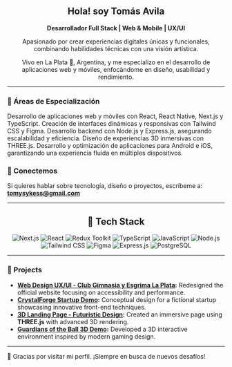 <h2 align="center">Hola! soy Tomás Avila</h2> 
<p align="center"><strong>Desarrollador Full Stack | Web & Mobile | UX/UI</strong></p> 
<p align="center">Apasionado por crear experiencias digitales únicas y funcionales, combinando habilidades técnicas con una visión artística.</p> 
<p align="center">Vivo en La Plata 🐺, Argentina, y me especializo en el desarrollo de aplicaciones web y móviles, enfocándome en diseño, usabilidad y rendimiento.</p>

---

### 🔵 Áreas de Especialización
Desarrollo de aplicaciones web y móviles con React, React Native, Next.js y TypeScript.
Creación de interfaces dinámicas y responsivas con Tailwind CSS y Figma.
Desarrollo backend con Node.js y Express.js, asegurando escalabilidad y eficiencia.
Diseño de experiencias 3D inmersivas con THREE.js.
Desarrollo y optimización de aplicaciones para Android e iOS, garantizando una experiencia fluida en múltiples dispositivos.

 

### 🔵 Conectemos
Si quieres hablar sobre tecnología, diseño o proyectos, escríbeme a: **tomysykess@gmail.com**

---

<h2 align="center">🔵 Tech Stack</h2>

<div align="center">
  
![Next.js](https://img.shields.io/badge/Next.js-000000?style=for-the-badge&logo=next.js&logoColor=white)
![React](https://img.shields.io/badge/React-61DAFB?style=for-the-badge&logo=react&logoColor=000)
![Redux Toolkit](https://img.shields.io/badge/Redux_Toolkit-764ABC?style=for-the-badge&logo=redux&logoColor=fff)
![TypeScript](https://img.shields.io/badge/TypeScript-007ACC?style=for-the-badge&logo=typescript&logoColor=white)
![JavaScript](https://img.shields.io/badge/JavaScript-F7DF1E?style=for-the-badge&logo=javascript&logoColor=000)
![Node.js](https://img.shields.io/badge/Node.js-339933?style=for-the-badge&logo=node.js&logoColor=fff)
![Tailwind CSS](https://img.shields.io/badge/Tailwind_CSS-38B2AC?style=for-the-badge&logo=tailwind-css&logoColor=white)
![Figma](https://img.shields.io/badge/Figma-F24E1E?style=for-the-badge&logo=figma&logoColor=white)
![Express.js](https://img.shields.io/badge/Express.js-000?style=for-the-badge&logo=express&logoColor=fff)
![PostgreSQL](https://img.shields.io/badge/PostgreSQL-336791?style=for-the-badge&logo=postgresql&logoColor=fff)

</div>

---

### 🔵 Projects
- **[Web Design UX/UI - Club Gimnasia y Esgrima La Plata](https://drive.google.com/file/d/1GXPGTotmDR2fMjCkdvifMyEUB0dawASz/view?usp=sharing):** Redesigned the official website focusing on accessibility and performance.  
- **[CrystalForge Startup Demo](https://www.linkedin.com/feed/update/urn:li:activity:7259597719604789248/):** Conceptual design for a fictional startup showcasing innovative front-end techniques.  
- **[3D Landing Page - Futuristic Design](https://www.linkedin.com/feed/update/urn:li:activity:7250901290883440640/):** Created an immersive page using **THREE.js** with advanced 3D rendering.  
- **[Guardians of the Ball 3D Demo](https://drive.google.com/file/d/1EuWFCZYeURbwM3hTFmvpN12QD9tZ5G3F/view?usp=sharing):** Developed a 3D interactive environment inspired by modern gaming design.  

---

🔵 Gracias por visitar mi perfil. ¡Siempre en busca de nuevos desafíos! 

<!-- <img src=""> -->



